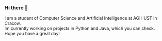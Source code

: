 ### Hi there 👋
I am a student of Computer Science and Artificial Intelligence at AGH UST in Cracow.  
Im currently working on projects in Python and Java, which you can check.  
Hope you have a great day!




